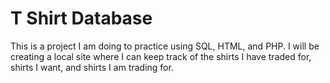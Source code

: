 # T Shirt Database

This is a project I am doing to practice using SQL, HTML, and PHP. I will be creating a local site where I can keep track of the shirts I have traded for, shirts I want, and shirts I am trading for.
